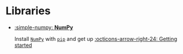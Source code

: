# Libraries

<div class="grid cards" markdown>

-   [:simple-numpy: __NumPy__](https://abdellatif-belmady.github.io/abdellatif-belmady/Documentations/Libraries/numpy/)

    Install [`NumPy`](https://pypi.org/project/numpy/) with [`pip`](https://pypi.org/project/numpy/) and get up
    [:octicons-arrow-right-24: Getting started](https://abdellatif-belmady.github.io/abdellatif-belmady/Documentations/Libraries/numpy/)

</div>
